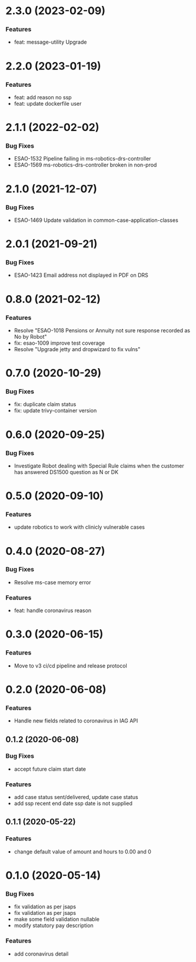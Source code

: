 <a name="2.3.0"></a>
# 2.3.0 (2023-02-09)

### Features
* feat: message-utility Upgrade

<a name="2.2.0"></a>
# 2.2.0 (2023-01-19)

### Features
* feat: add reason no ssp
* feat: update dockerfile user

<a name="2.1.1"></a>
# 2.1.1 (2022-02-02)

### Bug Fixes
* ESAO-1532 Pipeline failing in ms-robotics-drs-controller
* ESAO-1569 ms-robotics-drs-controller broken in non-prod


<a name="2.1.0"></a>
# 2.1.0 (2021-12-07)

### Bug Fixes
* ESAO-1469 Update validation in common-case-application-classes


<a name="2.0.1"></a>
# 2.0.1 (2021-09-21)

### Bug Fixes
* ESAO-1423	Email address not displayed in PDF on DRS


<a name="0.8.0"></a>
# 0.8.0 (2021-02-12)

### Features
* Resolve "ESAO-1018 Pensions or Annuity not sure response recorded as No by Robot"
* fix: esao-1009 improve test coverage
* Resolve "Upgrade jetty and dropwizard to fix vulns"


<a name="0.7.0"></a>
# 0.7.0 (2020-10-29)

### Bug Fixes
* fix: duplicate claim status
* fix: update trivy-container version


<a name="0.6.0"></a>
# 0.6.0 (2020-09-25)

### Bug Fixes
* Investigate Robot dealing with Special Rule claims when the customer has answered DS1500 question as N or DK


<a name="0.5.0"></a>
# 0.5.0 (2020-09-10)

### Features
* update robotics to work with clinicly vulnerable cases


<a name="0.4.0"></a>
# 0.4.0 (2020-08-27)

### Bug Fixes
*  Resolve ms-case memory error

### Features
* feat: handle coronavirus reason


<a name="0.3.0"></a>
# 0.3.0 (2020-06-15)

### Features
* Move to v3 ci/cd pipeline and release protocol 


<a name="0.2.0"></a>
# 0.2.0 (2020-06-08)

### Features
* Handle new fields related to coronavirus in IAG API


<a name="0.1.2"></a>
## 0.1.2 (2020-06-08)

### Bug Fixes
* accept future claim start date 

### Features
* add case status sent/delivered, update case status 
* add ssp recent end date ssp date is not supplied 


<a name="0.1.1"></a>
## 0.1.1 (2020-05-22)

### Features
* change default value of amount and hours to 0.00 and 0 


<a name="0.1.0"></a>
# 0.1.0 (2020-05-14)

### Bug Fixes
* fix validation as per jsaps 
* fix validation as per jsaps 
* make some field validation nullable 
* modify statutory pay description 

### Features
* add coronavirus detail 
